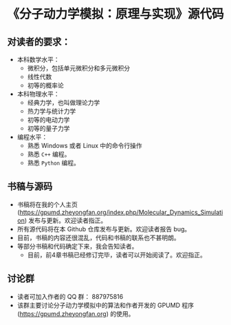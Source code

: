 # 《分子动力学模拟：原理与实现》源代码

## 对读者的要求：
* 本科数学水平：
    * 微积分，包括单元微积分和多元微积分
    * 线性代数
    * 初等的概率论
* 本科物理水平：
    * 经典力学，也叫做理论力学
    * 热力学与统计力学
    * 初等的电动力学
    * 初等的量子力学
* 编程水平：
    * 熟悉 Windows 或者 Linux 中的命令行操作
    * 熟悉 `C++` 编程。
    * 熟悉 `Python` 编程。
 
##  书稿与源码
* 书稿将在我的个人主页 (https://gpumd.zheyongfan.org/index.php/Molecular_Dynamics_Simulation) 发布与更新。欢迎读者指正。
* 所有源代码将在本 Github 仓库发布与更新。欢迎读者报告 bug。
* 目前，书稿的内容还很混乱，代码和书稿的联系也不甚明朗。
* 等部分书稿和代码确定下来，我会告知读者。
    * 目前，前4章书稿已经修订完毕，读者可以开始阅读了。欢迎指正。

## 讨论群
* 读者可加入作者的 QQ 群： 887975816
* 该群主要讨论分子动力学模拟中的算法和作者开发的 GPUMD 程序 (https://gpumd.zheyongfan.org) 的使用。

